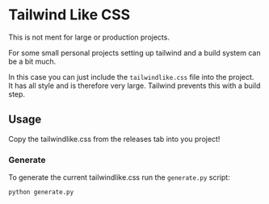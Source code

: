 # Tailwind Like CSS

This is not ment for large or production projects.

For some small personal projects setting up tailwind and a build system can be a bit much.

In this case you can just include the `tailwindlike.css` file into the project. \
It has all style and is therefore very large. Tailwind prevents this with a build step.

## Usage

Copy the tailwindlike.css from the releases tab into you project!

### Generate

To generate the current tailwindlike.css run the `generate.py` script:

    python generate.py

